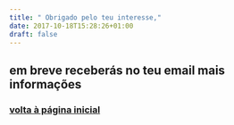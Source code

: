```yaml
---
title: " Obrigado pelo teu interesse,"
date: 2017-10-18T15:28:26+01:00
draft: false
---
```

## em breve receberás no teu email mais informações  

### [volta à página inicial](/)
